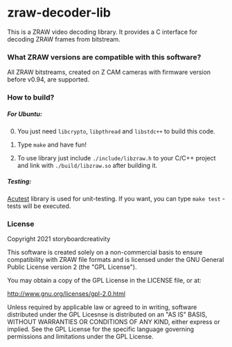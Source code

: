 # zraw-decoder-lib

This is a ZRAW video decoding library. It provides a C interface for decoding ZRAW frames from bitstream.

### What ZRAW versions are compatible with this software?

All ZRAW bitstreams, created on Z CAM cameras with firmware version before v0.94, are supported.

### How to build?

##### For Ubuntu:

0. You just need `libcrypto`, `libpthread` and `libstdc++` to build this code.

1. Type `make` and have fun!

2. To use library just include `./include/libzraw.h` to your C/C++ project and link with `./build/libzraw.so` after building it.

##### Testing:

[Acutest](https://github.com/mity/acutest) library is used for unit-testing. If you want, you can type `make test` - tests will be executed.

### License

Copyright 2021 storyboardcreativity

This software is created solely on a non-commercial basis to ensure compatibility with ZRAW file formats and is licensed under the GNU General Public License version 2 (the "GPL License").

You may obtain a copy of the GPL License in the LICENSE file, or at:

http://www.gnu.org/licenses/gpl-2.0.html

Unless required by applicable law or agreed to in writing, software distributed under the GPL Licesnse is distributed on an "AS IS" BASIS, WITHOUT WARRANTIES OR CONDITIONS OF ANY KIND, either express or implied. See the GPL License for the specific language governing permissions and limitations under the GPL License.
